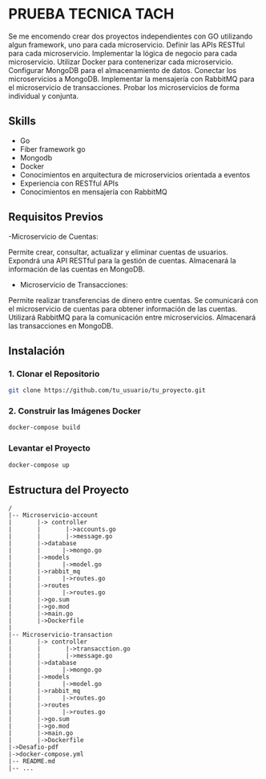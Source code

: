 # PRUEBA TECNICA TACH

Se me encomendo crear dos proyectos independientes con GO utilizando algun framework, uno para cada microservicio.
Definir las APIs RESTful para cada microservicio.
Implementar la lógica de negocio para cada microservicio.
Utilizar Docker para contenerizar cada microservicio.
Configurar MongoDB para el almacenamiento de datos.
Conectar los microservicios a MongoDB.
Implementar la mensajería con RabbitMQ para el microservicio de transacciones.
Probar los microservicios de forma individual y conjunta.

  ## Skills
  - Go
  - Fiber framework go
  - Mongodb
  - Docker
  - Conocimientos en arquitectura de microservicios orientada a eventos
  - Experiencia con RESTful APIs
  - Conocimientos en mensajería con RabbitMQ

## Requisitos Previos

  -Microservicio de Cuentas:

  Permite crear, consultar, actualizar y eliminar cuentas de usuarios.
  Expondrá una API RESTful para la gestión de cuentas.
  Almacenará la información de las cuentas en MongoDB.

  - Microservicio de Transacciones:

  Permite realizar transferencias de dinero entre cuentas.
  Se comunicará con el microservicio de cuentas para obtener información de las cuentas.
  Utilizará RabbitMQ para la comunicación entre microservicios.
  Almacenará las transacciones en MongoDB.

## Instalación

### 1. Clonar el Repositorio

```bash
git clone https://github.com/tu_usuario/tu_proyecto.git
```

### 2. Construir las Imágenes Docker

```bash
docker-compose build
```

### Levantar el Proyecto

```bash
docker-compose up
```

## Estructura del Proyecto
```
/
|-- Microservicio-account
|       |-> controller
|       |       |->accounts.go
|       |       |->message.go
|       |->database
|       |      |->mongo.go
|       |->models
|       |      |->model.go
|       |->rabbit_mq
|       |      |->routes.go
|       |->routes
|       |      |->routes.go
|       |->go.sum
|       |->go.mod
|       |->main.go
|       |->Dockerfile
|
|-- Microservicio-transaction
|       |-> controller
|       |       |->transacction.go
|       |       |->message.go
|       |->database
|       |      |->mongo.go
|       |->models
|       |      |->model.go
|       |->rabbit_mq
|       |      |->routes.go
|       |->routes
|       |      |->routes.go
|       |->go.sum
|       |->go.mod
|       |->main.go
|       |->Dockerfile
|->Desafio-pdf
|->docker-compose.yml
|-- README.md
|-- ...
```
